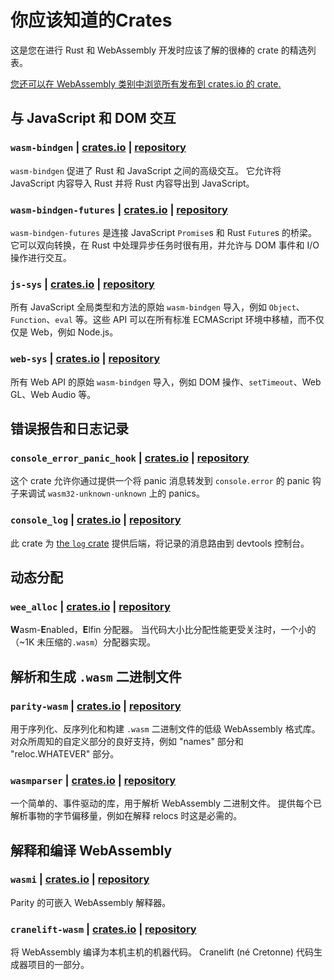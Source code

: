 # 你应该知道的Crates

这是您在进行 Rust 和 WebAssembly 开发时应该了解的很棒的 crate 的精选列表。 

[您还可以在 WebAssembly 类别中浏览所有发布到 crates.io 的 crate.][wasm-category]

## 与 JavaScript 和 DOM 交互

### `wasm-bindgen` | [crates.io](https://crates.io/crates/wasm-bindgen) | [repository](https://github.com/rustwasm/wasm-bindgen)

`wasm-bindgen` 促进了 Rust 和 JavaScript 之间的高级交互。 它允许将 JavaScript 内容导入 Rust 并将 Rust 内容导出到 JavaScript。 

### `wasm-bindgen-futures` | [crates.io](https://crates.io/crates/wasm-bindgen-futures) | [repository](https://github.com/rustwasm/wasm-bindgen/tree/master/crates/futures)

`wasm-bindgen-futures` 是连接 JavaScript `Promise`s 和 Rust `Future`s 的桥梁。 它可以双向转换，在 Rust 中处理异步任务时很有用，并允许与 DOM 事件和 I/O 操作进行交互。

### `js-sys` | [crates.io](https://crates.io/crates/js-sys) | [repository](https://github.com/rustwasm/wasm-bindgen/tree/master/crates/js-sys)

所有 JavaScript 全局类型和方法的原始 `wasm-bindgen` 导入，例如 `Object`、`Function`、`eval` 等。这些 API 可以在所有标准 ECMAScript 环境中移植，而不仅仅是 Web，例如 Node.js。

### `web-sys` | [crates.io](https://crates.io/crates/web-sys) | [repository](https://github.com/rustwasm/wasm-bindgen/tree/master/crates/web-sys)

所有 Web API 的原始 `wasm-bindgen` 导入，例如 DOM 操作、`setTimeout`、Web GL、Web Audio 等。

## 错误报告和日志记录

### `console_error_panic_hook` | [crates.io](https://crates.io/crates/console_error_panic_hook) | [repository](https://github.com/rustwasm/console_error_panic_hook)

这个 crate 允许你通过提供一个将 panic 消息转发到 `console.error` 的 panic 钩子来调试 `wasm32-unknown-unknown` 上的 panics。

### `console_log` | [crates.io](https://crates.io/crates/console_log) | [repository](https://github.com/iamcodemaker/console_log)

此 crate 为 [the `log` crate](https://crates.io/crates/log) 提供后端，将记录的消息路由到 devtools 控制台。

## 动态分配

### `wee_alloc` | [crates.io](https://crates.io/crates/wee_alloc) | [repository](https://github.com/rustwasm/wee_alloc)

**W**asm-**E**nabled，**E**lfin 分配器。 当代码大小比分配性能更受关注时，一个小的（~1K 未压缩的`.wasm`）分配器实现。 

## 解析和生成 `.wasm` 二进制文件

### `parity-wasm` | [crates.io](https://crates.io/crates/parity-wasm) | [repository](https://github.com/paritytech/parity-wasm)

用于序列化、反序列化和构建 `.wasm` 二进制文件的低级 WebAssembly 格式库。 对众所周知的自定义部分的良好支持，例如 "names" 部分和 "reloc.WHATEVER" 部分。 

### `wasmparser` | [crates.io](https://crates.io/crates/wasmparser) | [repository](https://github.com/yurydelendik/wasmparser.rs)

一个简单的、事件驱动的库，用于解析 WebAssembly 二进制文件。 提供每个已解析事物的字节偏移量，例如在解释 relocs 时这是必需的。

## 解释和编译 WebAssembly

### `wasmi` | [crates.io](https://crates.io/crates/wasmi) | [repository](https://github.com/paritytech/wasmi)

Parity 的可嵌入 WebAssembly 解释器。

### `cranelift-wasm` | [crates.io](https://crates.io/crates/cranelift-wasm) | [repository](https://github.com/bytecodealliance/wasmtime/tree/master/cranelift)

将 WebAssembly 编译为本机主机的机器代码。 Cranelift (né Cretonne) 代码生成器项目的一部分。 

[wasm-category]: https://crates.io/categories/wasm
